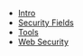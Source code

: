<!-- docs/_sidebar.md -->

* [Intro](/)
* [Security Fields](pages/areas.md)
* [Tools](pages/tools.md)
* [Web Security](pages/web.md)